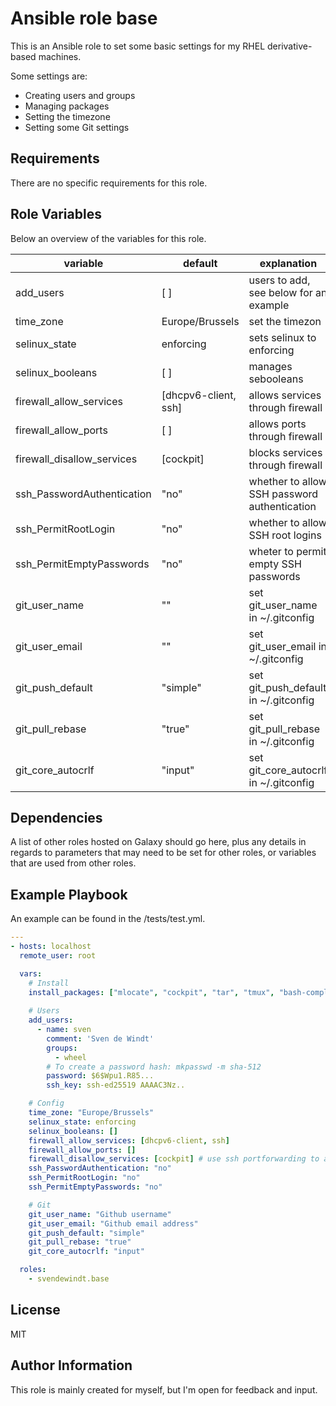 Ansible role base
=========

This is an Ansible role to set some basic settings for my RHEL derivative-based machines.

Some settings are:

- Creating users and groups
- Managing packages
- Setting the timezone
- Setting some Git settings

Requirements
------------

There are no specific requirements for this role.

Role Variables
--------------

Below an overview of the variables for this role.

| variable                     | default                | explanation                                    |
| ---                          | ---                    | ---                                            |
| add_users                    | [ ]                    | users to add, see below for an example         |
| time_zone                    | Europe/Brussels        | set the timezon                                |
| selinux_state                | enforcing              | sets selinux to enforcing                      |
| selinux_booleans             | [ ]                    | manages sebooleans                             |
| firewall_allow_services      | [dhcpv6-client, ssh]   | allows services through firewall               |
| firewall_allow_ports         | [ ]                    | allows ports through firewall                  |
| firewall_disallow_services   | [cockpit]              | blocks services through firewall               |
| ssh_PasswordAuthentication   | "no"                   | whether to allow SSH password authentication   |
| ssh_PermitRootLogin          | "no"                   | whether to allow SSH root logins               |
| ssh_PermitEmptyPasswords     | "no"                   | wheter to permit empty SSH passwords           |
| git_user_name                | ""                     | set git_user_name in ~/.gitconfig              |
| git_user_email               | ""                     | set git_user_email in ~/.gitconfig             |
| git_push_default             | "simple"               | set git_push_default in ~/.gitconfig           |
| git_pull_rebase              | "true"                 | set git_pull_rebase in ~/.gitconfig            |
| git_core_autocrlf            | "input"                | set git_core_autocrlf in ~/.gitconfig          |


Dependencies
------------

A list of other roles hosted on Galaxy should go here, plus any details in regards to parameters that may need to be set for other roles, or variables that are used from other roles.

Example Playbook
----------------

An example can be found in the /tests/test.yml.

```yml
---
- hosts: localhost
  remote_user: root

  vars:
    # Install
    install_packages: ["mlocate", "cockpit", "tar", "tmux", "bash-completion"]
    
    # Users
    add_users: 
      - name: sven
        comment: 'Sven de Windt'
        groups:
          - wheel
        # To create a password hash: mkpasswd -m sha-512  
        password: $6$Wpu1.R85...
        ssh_key: ssh-ed25519 AAAAC3Nz..

    # Config
    time_zone: "Europe/Brussels"
    selinux_state: enforcing
    selinux_booleans: []
    firewall_allow_services: [dhcpv6-client, ssh]
    firewall_allow_ports: []
    firewall_disallow_services: [cockpit] # use ssh portforwarding to access cockpit
    ssh_PasswordAuthentication: "no"
    ssh_PermitRootLogin: "no"
    ssh_PermitEmptyPasswords: "no"

    # Git
    git_user_name: "Github username"
    git_user_email: "Github email address"
    git_push_default: "simple"
    git_pull_rebase: "true"
    git_core_autocrlf: "input"

  roles:
    - svendewindt.base
```

License
-------

MIT

Author Information
------------------

This role is mainly created for myself, but I'm open for feedback and input.
